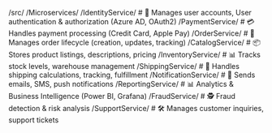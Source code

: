 /src/
    /Microservices/
		/IdentityService/           # 🔑 Manages user accounts, User authentication & authorization (Azure AD, OAuth2)
		/PaymentService/            # 💳 Handles payment processing (Credit Card, Apple Pay)
		/OrderService/              # 🛒 Manages order lifecycle (creation, updates, tracking)
		/CatalogService/            # 📦 Stores product listings, descriptions, pricing
		/InventoryService/          # 📊 Tracks stock levels, warehouse management
		/ShippingService/           # 🚚 Handles shipping calculations, tracking, fulfillment
		/NotificationService/       # 📢 Sends emails, SMS, push notifications
		/ReportingService/          # 📊 Analytics & Business Intelligence (Power BI, Grafana)
		/FraudService/              # 🕵️ Fraud detection & risk analysis
		/SupportService/            # 🛠️ Manages customer inquiries, support tickets